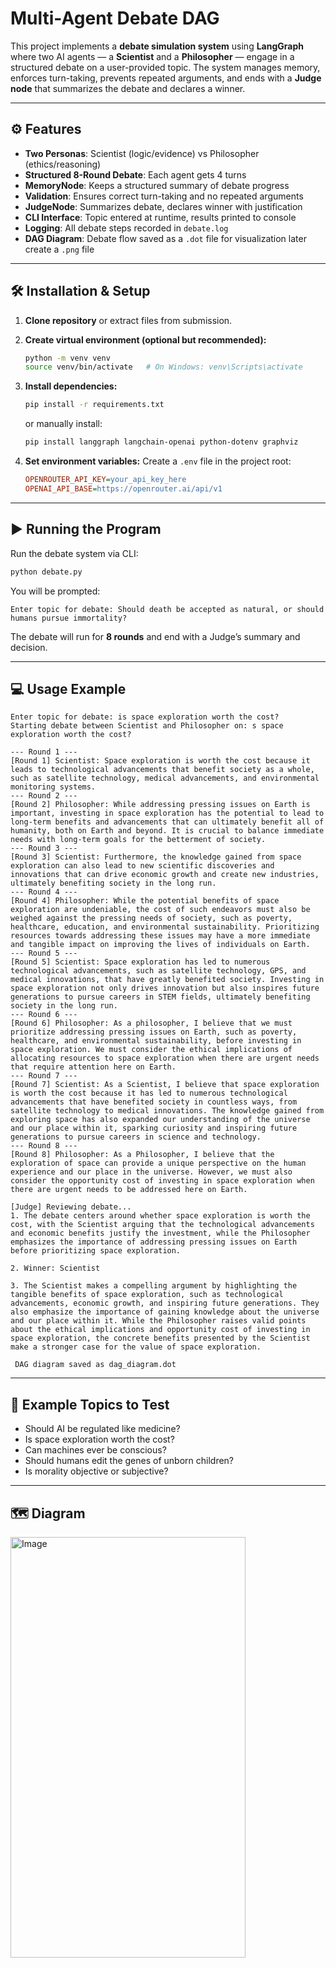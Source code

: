 # Multi-Agent Debate DAG

This project implements a **debate simulation system** using **LangGraph** where two AI agents — a **Scientist** and a **Philosopher** — engage in a structured debate on a user-provided topic. The system manages memory, enforces turn-taking, prevents repeated arguments, and ends with a **Judge node** that summarizes the debate and declares a winner.

---

## ⚙️ Features

* **Two Personas**: Scientist (logic/evidence) vs Philosopher (ethics/reasoning)
* **Structured 8-Round Debate**: Each agent gets 4 turns
* **MemoryNode**: Keeps a structured summary of debate progress
* **Validation**: Ensures correct turn-taking and no repeated arguments
* **JudgeNode**: Summarizes debate, declares winner with justification
* **CLI Interface**: Topic entered at runtime, results printed to console
* **Logging**: All debate steps recorded in `debate.log`
* **DAG Diagram**: Debate flow saved as a `.dot` file for visualization later create a `.png` file

---

## 🛠️  Installation & Setup

1. **Clone repository** or extract files from submission.

2. **Create virtual environment (optional but recommended):**

   ```bash
   python -m venv venv
   source venv/bin/activate   # On Windows: venv\Scripts\activate
   ```

3. **Install dependencies:**

   ```bash
   pip install -r requirements.txt
   ```

   or manually install:

   ```bash
   pip install langgraph langchain-openai python-dotenv graphviz
   ```

4. **Set environment variables:**
   Create a `.env` file in the project root:

   ```ini
   OPENROUTER_API_KEY=your_api_key_here
   OPENAI_API_BASE=https://openrouter.ai/api/v1
   ```

---

## ▶️ Running the Program

Run the debate system via CLI:

```bash
python debate.py
```

You will be prompted:

```
Enter topic for debate: Should death be accepted as natural, or should humans pursue immortality?
```

The debate will run for **8 rounds** and end with a Judge’s summary and decision.

---

## 💻 Usage Example
```
Enter topic for debate: is space exploration worth the cost?
Starting debate between Scientist and Philosopher on: s space exploration worth the cost?

--- Round 1 ---
[Round 1] Scientist: Space exploration is worth the cost because it leads to technological advancements that benefit society as a whole, such as satellite technology, medical advancements, and environmental monitoring systems.
--- Round 2 ---
[Round 2] Philosopher: While addressing pressing issues on Earth is important, investing in space exploration has the potential to lead to long-term benefits and advancements that can ultimately benefit all of humanity, both on Earth and beyond. It is crucial to balance immediate needs with long-term goals for the betterment of society.
--- Round 3 ---
[Round 3] Scientist: Furthermore, the knowledge gained from space exploration can also lead to new scientific discoveries and innovations that can drive economic growth and create new industries, ultimately benefiting society in the long run.
--- Round 4 ---
[Round 4] Philosopher: While the potential benefits of space exploration are undeniable, the cost of such endeavors must also be weighed against the pressing needs of society, such as poverty, healthcare, education, and environmental sustainability. Prioritizing resources towards addressing these issues may have a more immediate and tangible impact on improving the lives of individuals on Earth.
--- Round 5 ---
[Round 5] Scientist: Space exploration has led to numerous technological advancements, such as satellite technology, GPS, and medical innovations, that have greatly benefited society. Investing in space exploration not only drives innovation but also inspires future generations to pursue careers in STEM fields, ultimately benefiting society in the long run.
--- Round 6 ---
[Round 6] Philosopher: As a philosopher, I believe that we must prioritize addressing pressing issues on Earth, such as poverty, healthcare, and environmental sustainability, before investing in space exploration. We must consider the ethical implications of allocating resources to space exploration when there are urgent needs that require attention here on Earth.
--- Round 7 ---
[Round 7] Scientist: As a Scientist, I believe that space exploration is worth the cost because it has led to numerous technological advancements that have benefited society in countless ways, from satellite technology to medical innovations. The knowledge gained from exploring space has also expanded our understanding of the universe and our place within it, sparking curiosity and inspiring future generations to pursue careers in science and technology.
--- Round 8 ---
[Round 8] Philosopher: As a Philosopher, I believe that the exploration of space can provide a unique perspective on the human experience and our place in the universe. However, we must also consider the opportunity cost of investing in space exploration when there are urgent needs to be addressed here on Earth.       

[Judge] Reviewing debate...
1. The debate centers around whether space exploration is worth the cost, with the Scientist arguing that the technological advancements and economic benefits justify the investment, while the Philosopher emphasizes the importance of addressing pressing issues on Earth before prioritizing space exploration.

2. Winner: Scientist

3. The Scientist makes a compelling argument by highlighting the tangible benefits of space exploration, such as technological advancements, economic growth, and inspiring future generations. They also emphasize the importance of gaining knowledge about the universe and our place within it. While the Philosopher raises valid points about the ethical implications and opportunity cost of investing in space exploration, the concrete benefits presented by the Scientist make a stronger case for the value of space exploration.

 DAG diagram saved as dag_diagram.dot
```

---

## 🧠 Example Topics to Test

* Should AI be regulated like medicine?
* Is space exploration worth the cost?
* Can machines ever be conscious?
* Should humans edit the genes of unborn children?
* Is morality objective or subjective?

---

## 🗺️ Diagram

<img width="376" height="673" alt="Image" src="https://github.com/user-attachments/assets/55e2d7a6-7efb-434c-8eff-f6c438760d94" />
